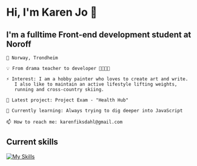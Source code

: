 # Hi, I'm Karen Jo 👋

## I'm a fulltime Front-end development student at Noroff

    📍 Norway, Trondheim

    💡 From drama teacher to developer 👩‍🏫👩‍💻

    ⚡ Interest: I am a hobby painter who loves to create art and write. 
       I also like to maintain an active lifestyle lifting weights, 
       running and cross-country skiing.

    🔭 Latest project: Project Exam - "Health Hub"

    🌱 Currently learning: Always trying to dig deeper into JavaScript
    
    📫 How to reach me: karenfiksdahl@gmail.com
    
    

## Current skills
[![My Skills](https://skillicons.dev/icons?i=js,html,css)](https://skillicons.dev)
